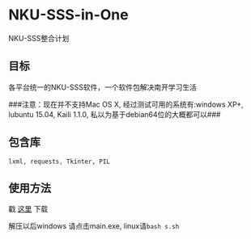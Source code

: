 # NKU-SSS-in-One
NKU-SSS整合计划

## 目标 ##
各平台统一的NKU-SSS软件，一个软件包解决南开学习生活

###注意：现在并不支持Mac OS X, 经过测试可用的系统有:windows XP+, lubuntu 15.04, Kaili 1.1.0, 私以为基于debian64位的大概都可以###

## 包含库 ##
`lxml, requests, Tkinter, PIL`

## 使用方法 ##
戳 [这里](https://nodeload.github.com/NKUCodingCat/NKU-SSS-in-One/legacy.zip/master) 下载

解压以后windows 请点击main.exe, linux请`bash s.sh`

